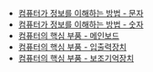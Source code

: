 <!-- BLOG-POST-LIST:START -->
- [컴퓨터가 정보를 이해하는 방법 - 문자](https://zwoong.github.io/posts/%EC%BB%B4%ED%93%A8%ED%84%B0%EA%B0%80-%EC%A0%95%EB%B3%B4%EB%A5%BC-%EC%9D%B4%ED%95%B4%ED%95%98%EB%8A%94-%EB%B0%A9%EB%B2%95-%EB%AC%B8%EC%9E%90/)
- [컴퓨터가 정보를 이해하는 방법 - 숫자](https://zwoong.github.io/posts/%EC%BB%B4%ED%93%A8%ED%84%B0%EA%B0%80-%EC%A0%95%EB%B3%B4%EB%A5%BC-%EC%9D%B4%ED%95%B4%ED%95%98%EB%8A%94-%EB%B0%A9%EB%B2%95-%EC%88%AB%EC%9E%90/)
- [컴퓨터의 핵심 부품 - 메인보드](https://zwoong.github.io/posts/%EC%BB%B4%ED%93%A8%ED%84%B0-%EA%B5%AC%EC%A1%B0-%ED%95%B5%EC%8B%AC-%EB%B6%80%ED%92%88-%EB%A9%94%EC%9D%B8%EB%B3%B4%EB%93%9C/)
- [컴퓨터의 핵심 부품 - 입출력장치](https://zwoong.github.io/posts/%EC%BB%B4%ED%93%A8%ED%84%B0-%EA%B5%AC%EC%A1%B0-%ED%95%B5%EC%8B%AC-%EB%B6%80%ED%92%88-%EC%9E%85%EC%B6%9C%EB%A0%A5%EC%9E%A5%EC%B9%98/)
- [컴퓨터의 핵심 부품 - 보조기억장치](https://zwoong.github.io/posts/%EC%BB%B4%ED%93%A8%ED%84%B0-%EA%B5%AC%EC%A1%B0-%ED%95%B5%EC%8B%AC-%EB%B6%80%ED%92%88-%EB%B3%B4%EC%A1%B0%EA%B8%B0%EC%96%B5%EC%9E%A5%EC%B9%98/)
<!-- BLOG-POST-LIST:END -->
